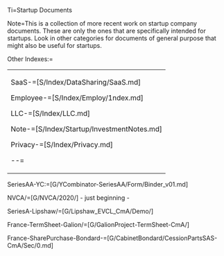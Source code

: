 Ti=Startup Documents

Note=This is a collection of more recent work on startup company documents. These are only the ones that are specifically intended for startups. Look in other categories for documents of general purpose that might also be useful for startups.

Other Indexes:=<table><tr><td> 

SaaS-=[S/Index/DataSharing/SaaS.md]

Employee-=[S/Index/Employ/1ndex.md]

LLC-=[S/Index/LLC.md]

Note-=[S/Index/Startup/InvestmentNotes.md]

Privacy-=[S/Index/Privacy.md]

--=</td></tr></table>

SeriesAA-YC:=[G/YCombinator-SeriesAA/Form/Binder_v01.md]

NVCA/=[G/NVCA/2020/] - just beginning - 

SeriesA-Lipshaw/=[G/Lipshaw_EVCL_CmA/Demo/]

France-TermSheet-Galion/=[G/GalionProject-TermSheet-CmA/]

France-SharePurchase-Bondard-=[G/CabinetBondard/CessionPartsSAS-CmA/Sec/0.md]
